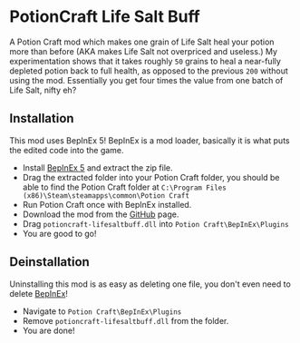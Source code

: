 # PotionCraft Life Salt Buff
A Potion Craft mod which makes one grain of Life Salt heal your potion more than before (AKA makes Life Salt not overpriced and useless.)
My experimentation shows that it takes roughly `50` grains to heal a near-fully depleted potion back to full health, as opposed to the previous `200` without using the mod. Essentially you get four times the value from one batch of Life Salt, nifty eh?
## Installation
This mod uses BepInEx 5! BepInEx is a mod loader, basically it is what puts the edited code into the game.
- Install [BepInEx 5](https://github.com/BepInEx/BepInEx/releases) and extract the zip file.
- Drag the extracted folder into your Potion Craft folder, you should be able to find the Potion Craft folder at `C:\Program Files (x86)\Steam\steamapps\common\Potion Craft`
- Run Potion Craft once with BepInEx installed.
- Download the mod from the [GitHub](https://github.com/catgocri/LifeSaltBuff/releases) page.
- Drag `potioncraft-lifesaltbuff.dll` into `Potion Craft\BepInEx\Plugins`
- You are good to go!
## Deinstallation
Uninstalling this mod is as easy as deleting one file, you don't even need to delete [BepInEx](https://github.com/BepInEx/BepInEx/releases)!
- Navigate to `Potion Craft\BepInEx\Plugins`
- Remove `potioncraft-lifesaltbuff.dll` from the folder.
- You are done!
